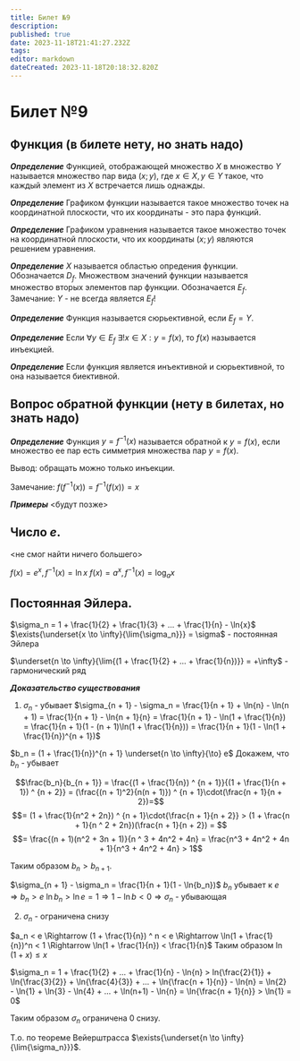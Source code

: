 ```yaml
---
title: Билет №9
description: 
published: true
date: 2023-11-18T21:41:27.232Z
tags: 
editor: markdown
dateCreated: 2023-11-18T20:18:32.820Z
---
```


# Билет №9

## Функция (в билете нету, но знать надо)
***Определение***
Функцией, отображающей множество $X$ в множество $Y$ называется множество пар вида ${(x; y)}$, где $x \in X, y \in Y$ такое, что каждый элемент из $X$ встречается лишь однажды.

***Определение***
Графиком функции называется такое множество точек на координатной плоскости, что их координаты - это пара функций.

***Определение***
Графиком уравнения называется такое множество точек на координатной плоскости, что их координаты $(x; y)$ являются решением уравнения.

***Определение***
$X$ называется областью опредения функции. Обозначается $D_f$.
Множеством значений функции называется множество вторых элементов пар функции. Обозначается $E_f$.
Замечание: $Y$ - не всегда является $E_f$!

***Определение***
Функция называется сюрьективной, если $E_f = Y$.

***Определение***
Если $\forall{y \in E_f}\ \exists!{x \in X} : y = f(x)$, то $f(x)$ называется инъекцией.

***Определение***
Если функция является инъективной и сюрьективной, то она называется биективной.

## Вопрос обратной функции (нету в билетах, но знать надо)

***Определение***
Функция $y = {f}^{-1}(x)$ называется обратной к $y = f(x)$, если множество ее пар есть симметрия множества пар $y = f(x)$.

Вывод: обращать можно только инъекции.

Замечание: $f(f^{-1}(x)) = f^{-1}(f(x)) = x$

***Примеры***
<будут позже>

## Число $e$. 

<не смог найти ничего большего>

$f(x) = e^x, f^{-1}(x) = \ln{x}$
$f(x) = a^x, f^{-1}(x) = \log_a{x}$

## Постоянная Эйлера.

$\sigma_n = 1 + \frac{1}{2} + \frac{1}{3} + ... +  \frac{1}{n} - \ln{x}$
$\exists{\underset{x \to \infty}{\lim{\sigma_n}}} = \sigma$ - постоянная Эйлера

$\underset{n \to \infty}{\lim{(1 + \frac{1}{2} + ... + \frac{1}{n})}} = +\infty$ - гармонический ряд

***Доказательство существования***
1) $\sigma_n$ - убывает
$\sigma_{n + 1} - \sigma_n = \frac{1}{n + 1} + \ln{n} - \ln(n + 1) = \frac{1}{n + 1} - \ln{n + 1}{n} = \frac{1}{n + 1} - \ln(1 + \frac{1}{n}) = \frac{1}{n + 1}(1 - (n + 1)\ln(1 + \frac{1}{n})) = \frac{1}{n + 1}(1 - \ln(1 + \frac{1}{n})^{n + 1})$

$b_n = (1 + \frac{1}{n})^{n + 1} \underset{n \to \infty}{\to} e$
Докажем, что $b_n$ - убывает

$$\frac{b_n}{b_{n + 1}} = \frac{(1 + \frac{1}{n}) ^ {n + 1}}{(1 + \frac{1}{n + 1}) ^ {n + 2}} = (\frac{(n + 1)^2}{n(n + 1)}) ^ {n + 1}\cdot(\frac{n + 1}{n + 2})=$$
$$= (1 + \frac{1}{n^2 + 2n}) ^ {n + 1}\cdot{\frac{n + 1}{n + 2}} > (1 + \frac{n + 1}{n ^ 2 + 2n})(\frac{n + 1}{n + 2}) = $$
$$= \frac{(n + 1)(n^2 + 3n + 1)}{n ^ 3 + 4n^2 + 4n} = \frac{n^3 + 4n^2 + 4n + 1}{n^3 + 4n^2 + 4n} > 1$$

Таким образом $b_n > b_{n+1}$.

$\sigma_{n + 1} - \sigma_n = \frac{1}{n + 1}(1 - \ln{b_n})$
$b_n \text{ убывает к } e \Rightarrow b_n > e$ 
$\ln{b_n} > \ln{e} = 1 \Rightarrow 1 - \ln{b} < 0 \Rightarrow \sigma_n$ - убывающая

2) $\sigma_n$ - ограничена снизу

$a_n < e \Rightarrow (1 + \frac{1}{n}) ^ n < e \Rightarrow \ln(1 + \frac{1}{n})^n < 1 \Rightarrow \ln(1 + \frac{1}{n}) < \frac{1}{n}$
Таким образом $\ln(1 + x) \leq x$

$\sigma_n = 1 + \frac{1}{2} + ... + \frac{1}{n} - \ln{n} > ln{\frac{2}{1}} + \ln{\frac{3}{2}} + \ln{\frac{4}{3}} + ... + \ln{\frac{n + 1}{n}} - \ln{n} = \ln{2} - \ln{1} + \ln{3} - \ln{4} + ... + \ln(n+1) - \ln{n} = \ln{\frac{n + 1}{n}} > \ln{1} = 0$

Таким образом $\sigma_n$ ограничена $0$ снизу.

Т.о. по теореме Вейерштрасса $\exists{\underset{n \to \infty}{\lim{\sigma_n}}}$.






























